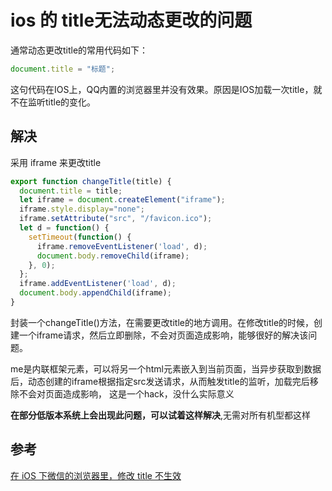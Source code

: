 # ios 的 title无法动态更改的问题

通常动态更改title的常用代码如下：

```js
document.title = "标题";

```

这句代码在IOS上，QQ内置的浏览器里并没有效果。原因是IOS加载一次title，就不在监听title的变化。

## 解决

采用 iframe 来更改title

```js
export function changeTitle(title) {
  document.title = title;
  let iframe = document.createElement("iframe");
  iframe.style.display="none";
  iframe.setAttribute("src", "/favicon.ico");
  let d = function() {
    setTimeout(function() {
      iframe.removeEventListener('load', d);
      document.body.removeChild(iframe);
    }, 0);
  };
  iframe.addEventListener('load', d);
  document.body.appendChild(iframe);
}
```

封装一个changeTitle()方法，在需要更改title的地方调用。在修改title的时候，创建一个iframe请求，然后立即删除，不会对页面造成影响，能够很好的解决该问题。

me是内联框架元素，可以将另一个html元素嵌入到当前页面，当异步获取到数据后，动态创建的iframe根据指定src发送请求，从而触发title的监听，加载完后移除不会对页面造成影响， 这是一个hack，没什么实际意义

**在部分低版本系统上会出现此问题，可以试着这样解决**,无需对所有机型都这样
## 参考

[在 iOS 下微信的浏览器里，修改 title 不生效](https://github.com/miaolz123/vue-helmet/issues/3)


